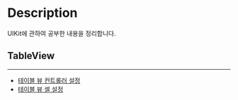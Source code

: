 # Description
UIKit에 관하여 공부한 내용을 정리합니다.

## TableView
---
- [테이블 뷰 컨트롤러 설정](./inflearn-allen-course/TableViewCode/TableViewCode/Controllers/ViewController.swift)
- [테이블 뷰 셀 설정](./inflearn-allen-course/TableViewCode/TableViewCode/Views/MyTableViewCell.swift)